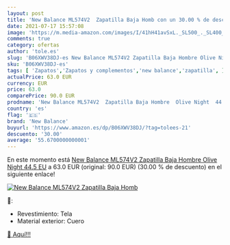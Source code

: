 ```yaml
---
layout: post
title: 'New Balance ML574V2  Zapatilla Baja Homb con un 30.00 % de descuento'
date: 2021-07-17 15:57:08
image: 'https://m.media-amazon.com/images/I/41hH41avSxL._SL500_._SL400_.jpg'
comments: true
category: ofertas
author: 'tole.es'
slug: 'B06XWV38DJ-es New Balance ML574V2 Zapatilla Baja Hombre Olive Night 44.5 EU'
sku: 'B06XWV38DJ-es'
tags: [ 'Zapatos','Zapatos y complementos','new balance','zapatilla', ]
actualPrice: 63.0 EUR
currency: EUR
price: 63.0
comparePrice: 90.0 EUR
prodname: 'New Balance ML574V2  Zapatilla Baja Hombre  Olive Night  44.5 EU'
country: 'es'
flag: '🇪🇸'
brand: 'New Balance'
buyurl: 'https://www.amazon.es/dp/B06XWV38DJ/?tag=tolees-21'
descuento: '30.00'
average: '55.6700000000001'
---
```


En este momento está [New Balance ML574V2  Zapatilla Baja Hombre  Olive Night  44.5 EU](https://www.amazon.es/dp/B06XWV38DJ/?tag=tolees-21) a 63.0 EUR (original: 90.0 EUR) (30.00 %  de descuento) en el siguiente enlace!

[![New Balance ML574V2  Zapatilla Baja Homb](https://m.media-amazon.com/images/I/41hH41avSxL._SL500_._SL400_.jpg)](https://www.amazon.es/dp/B06XWV38DJ/?tag=tolees-21)

🔎:

- Revestimiento: Tela
- Material exterior: Cuero

[🛒 Aquí!!!](https://www.amazon.es/dp/B06XWV38DJ/?tag=tolees-21)
